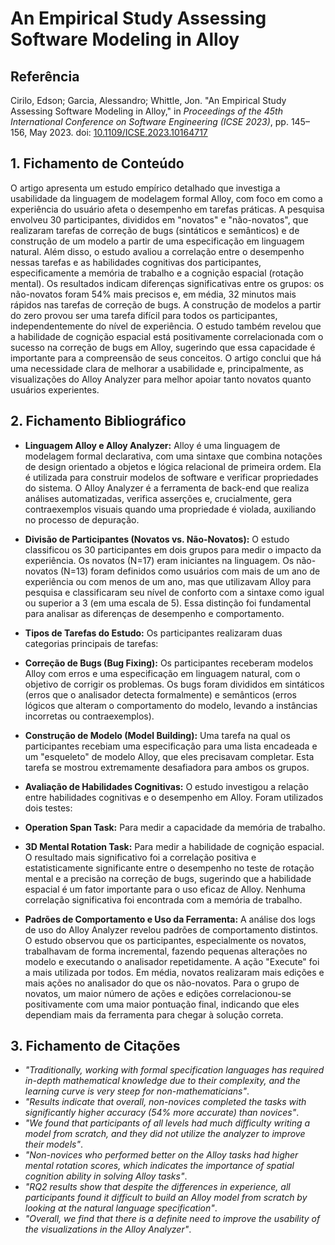 # An Empirical Study Assessing Software Modeling in Alloy

## Referência
Cirilo, Edson; Garcia, Alessandro; Whittle, Jon. "An Empirical Study Assessing Software Modeling in Alloy," in *Proceedings of the 45th International Conference on Software Engineering (ICSE 2023)*, pp. 145–156, May 2023. doi: [10.1109/ICSE.2023.10164717](https://ieeexplore.ieee.org/document/10164717)

## 1. Fichamento de Conteúdo
O artigo apresenta um estudo empírico detalhado que investiga a usabilidade da linguagem de modelagem formal Alloy, com foco em como a experiência do usuário afeta o desempenho em tarefas práticas. A pesquisa envolveu 30 participantes, divididos em "novatos" e "não-novatos", que realizaram tarefas de correção de bugs (sintáticos e semânticos) e de construção de um modelo a partir de uma especificação em linguagem natural. Além disso, o estudo avaliou a correlação entre o desempenho nessas tarefas e as habilidades cognitivas dos participantes, especificamente a memória de trabalho e a cognição espacial (rotação mental). Os resultados indicam diferenças significativas entre os grupos: os não-novatos foram 54% mais precisos e, em média, 32 minutos mais rápidos nas tarefas de correção de bugs. A construção de modelos a partir do zero provou ser uma tarefa difícil para todos os participantes, independentemente do nível de experiência. O estudo também revelou que a habilidade de cognição espacial está positivamente correlacionada com o sucesso na correção de bugs em Alloy, sugerindo que essa capacidade é importante para a compreensão de seus conceitos. O artigo conclui que há uma necessidade clara de melhorar a usabilidade e, principalmente, as visualizações do Alloy Analyzer para melhor apoiar tanto novatos quanto usuários experientes.

## 2. Fichamento Bibliográfico
* **Linguagem Alloy e Alloy Analyzer:** Alloy é uma linguagem de modelagem formal declarativa, com uma sintaxe que combina notações de design orientado a objetos e lógica relacional de primeira ordem. Ela é utilizada para construir modelos de software e verificar propriedades do sistema. O Alloy Analyzer é a ferramenta de back-end que realiza análises automatizadas, verifica asserções e, crucialmente, gera contraexemplos visuais quando uma propriedade é violada, auxiliando no processo de depuração.

* **Divisão de Participantes (Novatos vs. Não-Novatos):** O estudo classificou os 30 participantes em dois grupos para medir o impacto da experiência. Os novatos (N=17) eram iniciantes na linguagem. Os não-novatos (N=13) foram definidos como usuários com mais de um ano de experiência ou com menos de um ano, mas que utilizavam Alloy para pesquisa e classificaram seu nível de conforto com a sintaxe como igual ou superior a 3 (em uma escala de 5). Essa distinção foi fundamental para analisar as diferenças de desempenho e comportamento.

* **Tipos de Tarefas do Estudo:** Os participantes realizaram duas categorias principais de tarefas:

* **Correção de Bugs (Bug Fixing):** Os participantes receberam modelos Alloy com erros e uma especificação em linguagem natural, com o objetivo de corrigir os problemas. Os bugs foram divididos em sintáticos (erros que o analisador detecta formalmente) e semânticos (erros lógicos que alteram o comportamento do modelo, levando a instâncias incorretas ou contraexemplos).

* **Construção de Modelo (Model Building):** Uma tarefa na qual os participantes recebiam uma especificação para uma lista encadeada e um "esqueleto" de modelo Alloy, que eles precisavam completar. Esta tarefa se mostrou extremamente desafiadora para ambos os grupos.

* **Avaliação de Habilidades Cognitivas:** O estudo investigou a relação entre habilidades cognitivas e o desempenho em Alloy. Foram utilizados dois testes:

* **Operation Span Task:** Para medir a capacidade da memória de trabalho.
  
* **3D Mental Rotation Task:** Para medir a habilidade de cognição espacial.
O resultado mais significativo foi a correlação positiva e estatisticamente significante entre o desempenho no teste de rotação mental e a precisão na correção de bugs, sugerindo que a habilidade espacial é um fator importante para o uso eficaz de Alloy. Nenhuma correlação significativa foi encontrada com a memória de trabalho.

* **Padrões de Comportamento e Uso da Ferramenta:** A análise dos logs de uso do Alloy Analyzer revelou padrões de comportamento distintos. O estudo observou que os participantes, especialmente os novatos, trabalhavam de forma incremental, fazendo pequenas alterações no modelo e executando o analisador repetidamente. A ação "Execute" foi a mais utilizada por todos. Em média, novatos realizaram mais edições e mais ações no analisador do que os não-novatos. Para o grupo de novatos, um maior número de ações e edições correlacionou-se positivamente com uma maior pontuação final, indicando que eles dependiam mais da ferramenta para chegar à solução correta.

## 3. Fichamento de Citações
* _"Traditionally, working with formal specification languages has required in-depth mathematical knowledge due to their complexity, and the learning curve is very steep for non-mathematicians"_.
* _"Results indicate that overall, non-novices completed the tasks with significantly higher accuracy (54% more accurate) than novices"_.
* _"We found that participants of all levels had much difficulty writing a model from scratch, and they did not utilize the analyzer to improve their models"_.
* _"Non-novices who performed better on the Alloy tasks had higher mental rotation scores, which indicates the importance of spatial cognition ability in solving Alloy tasks"_.
* _"RQ2 results show that despite the differences in experience, all participants found it difficult to build an Alloy model from scratch by looking at the natural language specification"_.
* _"Overall, we find that there is a definite need to improve the usability of the visualizations in the Alloy Analyzer"_.

